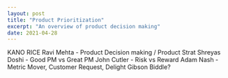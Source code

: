 ```yaml
---
layout: post
title: "Product Prioritization"
excerpt: "An overview of product decision making"
date: 2021-04-28
---
```


KANO
RICE
Ravi Mehta - Product Decision making / Product Strat
Shreyas Doshi - Good PM vs Great PM
John Cutler - Risk vs Reward
Adam Nash - Metric Mover, Customer Request, Delight
Gibson Biddle?

